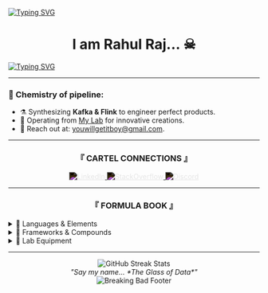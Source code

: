 [![Typing SVG](https://readme-typing-svg.demolab.com?font=Fira+Code&weight=200&duration=3500&pause=600&color=B3B2AC&background=FFE33F00&center=true&vCenter=true&width=435&lines=%22I+am+not+in+Danger...+I+am+the+Data+Engineer.%22)](https://git.io/typing-svg)
<h1 align="center">I am Rahul Raj... ☠︎</h1>


<a href="https://git.io/typing-svg">
  <img src="https://readme-typing-svg.demolab.com?font=Atomic+Age&size=25&duration=3000&pause=1000&color=00FF00&background=000000&center=true&vCenter=true&width=435&lines=The+One+Who+pipelines;I+Make+Solutions+...;...Not+Excuses!" alt="Typing SVG">
</a>

---

### 🧪 Chemistry of pipeline:
- ⚗️ Synthesizing **Kafka & Flink** to engineer perfect products.
- 🔬 Operating from [My Lab](https://github.com/Theglassofdata) for innovative creations.
- 💊 Reach out at: [youwillgetitboy@gmail.com](mailto:youwillgetitboy@gmail.com).

---

<h3 align="center">『 CARTEL CONNECTIONS 』</h3>
<p align="center">
  <a href="https://www.linkedin.com/in/your-profile/" target="_blank">
    <img src="https://raw.githubusercontent.com/maurodesouza/profile-readme-generator/master/src/assets/icons/social/linkedin/default.svg" width="43" height="37" alt="LinkedIn" style="filter: invert(1);">
  </a>
  <a href="https://stackoverflow.com/users/23191506" target="_blank">
    <img src="https://raw.githubusercontent.com/maurodesouza/profile-readme-generator/master/src/assets/icons/social/stackoverflow/default.svg" width="43" height="37" alt="StackOverflow" style="filter: invert(1);">
  </a>
  <a href="https://discordapp.com/users/YourDiscordID" target="_blank">
    <img src="https://raw.githubusercontent.com/maurodesouza/profile-readme-generator/master/src/assets/icons/social/discord/default.svg" width="43" height="37" alt="Discord" style="filter: invert(1);">
  </a>
</p>

---

<h3 align="center">『 FORMULA BOOK 』</h3>

<details>
<summary>🧪 Languages & Elements</summary>
<p align="left">
  <img src="https://raw.githubusercontent.com/devicons/devicon/master/icons/python/python-original.svg" alt="Python" width="40">
  <img src="https://raw.githubusercontent.com/devicons/devicon/master/icons/javascript/javascript-original.svg" alt="JavaScript" width="40">
  <img src="https://raw.githubusercontent.com/devicons/devicon/master/icons/typescript/typescript-original.svg" alt="TypeScript" width="40">
  <img src="https://raw.githubusercontent.com/devicons/devicon/master/icons/java/java-original.svg" alt="Java" width="40">
</p>
</details>

<details>
<summary>🔬 Frameworks & Compounds</summary>
<p align="left">
  <img src="https://raw.githubusercontent.com/devicons/devicon/master/icons/react/react-original.svg" alt="React" width="40">
  <img src="https://raw.githubusercontent.com/devicons/devicon/master/icons/nodejs/nodejs-original.svg" alt="Node.js" width="40">
  <img src="https://raw.githubusercontent.com/devicons/devicon/master/icons/nextjs/nextjs-original.svg" alt="Next.js" width="40">
  <img src="https://raw.githubusercontent.com/devicons/devicon/master/icons/threejs/threejs-original.svg" alt="Three.js" width="40">
</p>
</details>

<details>
<summary>🧪 Lab Equipment</summary>
<p align="left">
  <img src="https://skillicons.dev/icons?i=aws" height="40" alt="AWS">
  <img src="https://www.vectorlogo.zone/logos/docker/docker-icon.svg" alt="Docker" width="40">
  <img src="https://raw.githubusercontent.com/devicons/devicon/master/icons/git/git-original.svg" alt="Git" width="40">
  <img src="https://raw.githubusercontent.com/devicons/devicon/master/icons/github/github-original.svg" alt="GitHub" width="40">
</p>
</details>

---

<div align="center">
  <img src="https://github-readme-streak-stats.herokuapp.com/?user=Theglassofdata&theme=dark&hide_border=true&background=000000&stroke=00FF00&ring=00FF00&fire=00FF00&currStreakNum=FFFFFF&sideNums=00FF00&currStreakLabel=00FF00&sideLabels=00FF00&dates=FFFFFF" alt="GitHub Streak Stats">
</div>

<div align="center">
  <em>"Say my name... *The Glass of Data*"</em>
</div>

<div align="center">
  <img src="https://i.imgur.com/QgAxjCT.gif" width="800" height="100" alt="Breaking Bad Footer">
</div>
